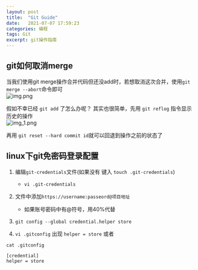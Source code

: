 ```yaml
---
layout: post
title:  "Git Guide"
date:   2021-07-07 17:59:23 
categories: 编程
tags: Git
excerpt: git操作指南
---
```



## git如何取消merge

当我们使用git merge操作合并代码但还没add时，若想取消这次合并，使用`git merge --abort`命令即可  
![img.png](../image/OPGitRecord/img.png)

假如不幸已经 `git add` 了怎么办呢？ 其实也很简单，先用 `git reflog` 指令显示历史的操作  
![img_1.png](../image/OPGitRecord/img_1.png)

再用 `git reset --hard commit id`就可以回退到操作之前的状态了

## linux下git免密码登录配置

1. 编辑`git-credentials`文件(如果没有 键入 `touch .git-credentials`)
    * `vi .git-credentials`

2. 文件中添加`https://username:passeord@项目地址`
    * 如果账号密码中有@符号，用40%代替

3. `git config --global credential.helper store`

4. `vi .gitconfig` 出现 `helper = store` 或者

```shell
cat .gitconfig

[credential]
helper = store 
```
